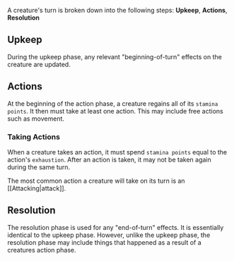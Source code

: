 A creature's turn is broken down into the following steps: **Upkeep**, **Actions**, **Resolution**

## Upkeep
During the upkeep phase, any relevant "beginning-of-turn" effects on the creature are updated. 

## Actions
At the beginning of the action phase, a creature regains all of its `stamina points`. It then must take at least one action. This may include free actions such as movement.

### Taking Actions
When a creature takes an action, it must spend `stamina points` equal to the action's `exhaustion`. After an action is taken, it may not be taken again during the same turn. 

The most common action a creature will take on its turn is an [[Attacking|attack]]. 


## Resolution
The resolution phase is used for any "end-of-turn" effects. It is essentially identical to the upkeep phase. However, unlike the upkeep phase, the resolution phase may include things that happened as a result of a creatures action phase.